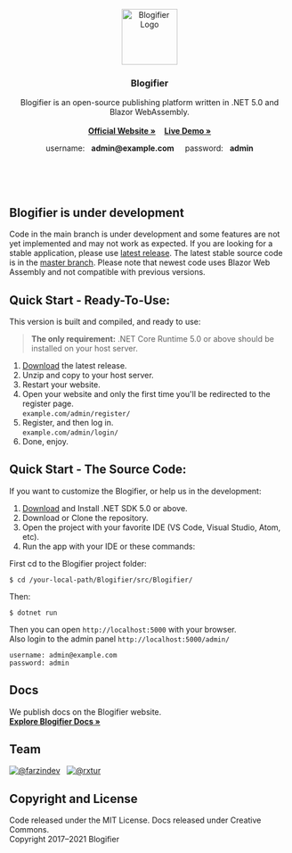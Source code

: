 <br><br>
<p align="center">
  <a href="https://blogifier.net/">
    <img src="https://blogifier.net/files/brand/logo.svg" alt="Blogifier Logo" width="100" height="100">
  </a>
</p>

<h3 align="center">Blogifier</h3>
<p align="center">
    Blogifier is an open-source publishing platform written in .NET 5.0 and Blazor WebAssembly.<br><br>
    <a href="https://blogifier.net/"><b>Official Website »</b></a>
    &nbsp;&nbsp;
    <a href="https://demo.blogifier.net/"><b>Live Demo »</b></a>
</p>

<p align="center">
    username: &nbsp; <b>admin@example.com</b>
    &nbsp;&nbsp;&nbsp;
    password: &nbsp; <b>admin</b>
</p>

<br><br><br>

## Blogifier is under development
Code in the main branch is under development and some features are not yet implemented and may not work as expected.
If you are looking for a stable application, please use [latest release](https://github.com/blogifierdotnet/Blogifier/releases).
The latest stable source code is in the [master branch](https://github.com/blogifierdotnet/Blogifier/tree/5c9bab69788a1f7a0bd82c6a864e159eff5b1b72). Please note that newest code uses Blazor Web Assembly and not compatible with previous versions.


## Quick Start - Ready-To-Use:

This version is built and compiled, and ready to use:

> **The only requirement:** .NET Core Runtime 5.0 or above should be installed on your host server.

1. [Download](https://github.com/blogifierdotnet/Blogifier/releases) the latest release.
2. Unzip and copy to your host server.<br>
3. Restart your website.
4. Open your website and only the first time you'll be redirected to the register page.<br> `example.com/admin/register/`
5. Register, and then log in.<br> `example.com/admin/login/`
6. Done, enjoy.

## Quick Start - The Source Code:

If you want to customize the Blogifier, or help us in the development:

1. [Download](https://dotnet.microsoft.com/download/dotnet/5.0) and Install .NET SDK 5.0 or above.
2. Download or Clone the repository.
3. Open the project with your favorite IDE (VS Code, Visual Studio, Atom, etc).
4. Run the app with your IDE or these commands:

First cd to the Blogifier project folder:
```
$ cd /your-local-path/Blogifier/src/Blogifier/
```
Then:
```
$ dotnet run
```
Then you can open `http://localhost:5000` with your browser.<br>
Also login to the admin panel `http://localhost:5000/admin/`
```
username: admin@example.com
password: admin
```

## Docs
We publish docs on the Blogifier website.<br>
[**Explore Blogifier Docs »**](https://blogifier.net/docs/)

## Team
[![@farzindev](https://avatars.githubusercontent.com/u/6384978?s=60&v=4)](https://github.com/farzindev) &nbsp;
[![@rxtur](https://avatars.githubusercontent.com/u/1932785?s=60&v=4)](https://github.com/rxtur)

## Copyright and License
Code released under the MIT License. Docs released under Creative Commons.<br>
Copyright 2017–2021 Blogifier
